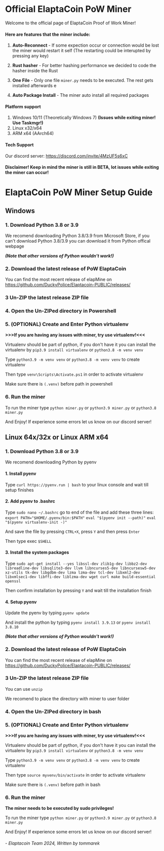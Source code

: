 # Official ElaptaCoin PoW Miner
Welcome to the official page of ElaptaCoin Proof of Work Miner!

#### Here are features that the miner include:
1. **Auto-Reconnect** - If some expection occur or connection would be lost the miner would restart it self (The restarting could be interupted by pressing any key)

2. **Rust hasher** - For better hashing performance we decided to code the hasher inside the Rust

3. **One File** - Only one file `miner.py` needs to be executed. The rest gets installed afterwards
  e
5. **Auto Package Install** - The miner auto install all required packages

#### Platform support
1. Windows 10/11 (Theoretically Windows 7) **(Issues while exiting miner! Use Taskmgr!)**
2. Linux x32/x64
3. ARM x64 (AArch64)

#### Tech Support
Our discord server: https://discord.com/invite/4MzUF5s6xC

#### **Disclaimer! Keep in mind the miner is still in BETA, lot issues while exiting the miner can occur!**

# ElaptaCoin PoW Miner Setup Guide

## Windows
### 1. Download Python 3.8 or 3.9
We recomend downloading Python 3.8/3.9 from Microsoft Store, if you can't download Python 3.8/3.9 you can download it from Python offical webpage 

**_(Note that other versions of Python wouldn't work!)_**

### 2. Download the latest release of PoW ElaptaCoin
You can find the most recent release of elapMine on https://github.com/DuckyPolice/Elaptacoin-PUBLIC/releases/

### 3 Un-ZIP the latest release ZIP file

### 4. Open the Un-ZIPed directory in Powershell

### 5. (OPTIONAL) Create and Enter Python virtualenv
**>>>If you are having any issues with miner, try use virtualenv!<<<**

Virtualenv should be part of python, if you don't have it you can install the virtualenv by `pip3.9 install virtualenv` or `python3.8 -m venv venv`

Type `python3.9 -m venv venv` or `python3.8 -m venv venv` to create virtualenv

Then type `venv\Scripts\Activate.ps1` in order to activate virtualenv

Make sure there is `(.venv)` before path in powershell

### 6. Run the miner
To run the miner type `python miner.py` or `python3.9 miner.py` or `python3.8 miner.py`

And Enjoy! If experience some errors let us know on our discord server!

## Linux 64x/32x or Linux ARM x64
### 1. Download Python 3.8 or 3.9
We recomend downloading Python by pyenv

#### 1. Install pyenv
Type `curl https://pyenv.run | bash` to your linux console and wait till setup finishes

#### 2. Add pyenv to .bashrc
Type `sudo nano ~/.bashrc` go to end of the file and add these three lines: `export PATH="$HOME/.pyenv/bin:$PATH"` `eval "$(pyenv init --path)"` `eval "$(pyenv virtualenv-init -)"`

And save the file by pressing `CTRL+X`, press `Y` and then press `Enter`

Then type exec `$SHELL`

#### 3. Install the system packages
Type `sudo apt-get install --yes libssl-dev zlib1g-dev libbz2-dev libreadline-dev libsqlite3-dev llvm libncurses5-dev libncursesw5-dev xz-utils tk-dev libgdbm-dev lzma lzma-dev tcl-dev libxml2-dev libxmlsec1-dev libffi-dev liblzma-dev wget curl make build-essential openssl`

Then confirm installation by pressing `Y` and wait till the installation finish

#### 4. Setup pyenv
Update the pyenv by typing `pyenv update`

And install the python by typing `pyenv install 3.9.13` or `pyenv install 3.8.10`

**_(Note that other versions of Python wouldn't work!)_**

### 2. Download the latest release of PoW ElaptaCoin
You can find the most recent release of elapMine on https://github.com/DuckyPolice/Elaptacoin-PUBLIC/releases/

### 3 Un-ZIP the latest release ZIP file
You can use `unzip` 

We recomend to place the directory with miner to user folder

### 4. Open the Un-ZIPed directory in bash

### 5. (OPTIONAL) Create and Enter Python virtualenv
**>>>If you are having any issues with miner, try use virtualenv!<<<**


Virtualenv should be part of python, if you don't have it you can install the virtualenv by `pip3.9 install virtualenv` or `python3.8 -m venv venv`

Type `python3.9 -m venv venv` or `python3.8 -m venv venv` to create virtualenv

Then type `source myvenv/bin/activate` in order to activate virtualenv

Make sure there is `(.venv)` before path in bash

### 6. Run the miner
**The miner needs to be executed by sudo privileges!**

To run the miner type `python miner.py` or `python3.9 miner.py` or `python3.8 miner.py`

And Enjoy! If experience some errors let us know on our discord server!

###### - Elaptacoin Team 2024, Written by tommarek
